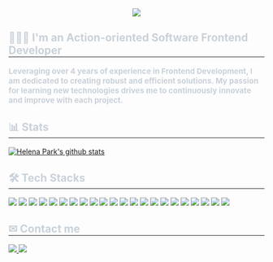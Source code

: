 <div align="center">
    <img src="https://capsule-render.vercel.app/api?type=waving&color=b899ff&height=180&text=Welcome%20to%20the%20Helena%20Park's%20Space&animation=twinkling&fontColor=ffffff&fontSize=40" />
</div>
<div style="text-align: left;">
    <h2 style="border-bottom: 1px solid #21262d; color: #c9d1d9;"> 👩🏻‍💻 I'm an Action-oriented Software Frontend Developer </h2>
    <div style="font-weight: 700; font-size: 15px; text-align: left; color: #c9d1d9;"> Leveraging over 4 years of experience in Frontend Development, I am dedicated to creating robust and efficient solutions. My passion for learning new technologies drives me to continuously innovate and improve with each project. </div>
</div>
<div style="text-align: left;">
    <h2 style="border-bottom: 1px solid #21262d; color: #c9d1d9;"> 📊 Stats </h2>
    <div style="text-align: left;">
        <a href="https://github.com/anuraghazra/github-readme-stats"><img align="center" src="https://github-readme-stats.vercel.app/api?username=yolophg&show_icons=true&include_all_commits=true&theme=buefy&hide_border=true" alt="Helena Park's github stats" /></a>
    </div>
</div>
<div style="text-align: left;">
    <h2 style="border-bottom: 1px solid #21262d; color: #c9d1d9;"> 🛠️ Tech Stacks </h2>
    <div style="margin: ; text-align: left;" "text-align: left;">
        <img src="https://img.shields.io/badge/Javascript-F7DF1E?style=flat-square&logo=Javascript&logoColor=white">
        <img src="https://img.shields.io/badge/TypeScript-007ACC?style=flat-square&logo=typescript&logoColor=white">
        <img src="https://img.shields.io/badge/React-61DAFB?style=flat-square&logo=React&logoColor=white">
        <img src="https://img.shields.io/badge/Redux-764ABC?style=flat-square&logo=Redux&logoColor=white">
        <img src="https://img.shields.io/badge/ReduxSaga-999999?style=flat-square&logo=ReduxSaga&logoColor=white">
        <img src="https://img.shields.io/badge/Next.js-000000?style=flat-square&logo=Next.js&logoColor=white">
        <img src="https://img.shields.io/badge/HTML5-E34F26?style=flat-square&logo=HTML5&logoColor=white">
        <img src="https://img.shields.io/badge/CSS3-1572B6?style=flat-square&logo=CSS3&logoColor=white">
        <img src="https://img.shields.io/badge/Sass-CC6699?style=flat-square&logo=Sass&logoColor=white">
        <img src="https://img.shields.io/badge/Tailwind CSS-06B6D4?style=flat-square&logo=Tailwind CSS&logoColor=white">
        <img src="https://img.shields.io/badge/Bootstrap-7952B3?style=flat-square&logo=Bootstrap&logoColor=white">
        <img src="https://img.shields.io/badge/styled--components-DB7093?style=flat-square&logo=styled-components&logoColor=white">
        <img src="https://img.shields.io/badge/Node.js-339933?style=flat-square&logo=Node.js&logoColor=white">
        <img src="https://img.shields.io/badge/MySQL-4479A1?style=flat-square&logo=MySQL&logoColor=white">
        <img src="https://img.shields.io/badge/MariaDB-003545?style=flat-square&logo=MariaDB&logoColor=white">
        <img src="https://img.shields.io/badge/Amazon AWS-232F3E?style=flat-square&logo=Amazon AWS&logoColor=white">
        <img src="https://img.shields.io/badge/Git-F05032?style=flat-square&logo=Git&logoColor=white">
        <img src="https://img.shields.io/badge/Github-181717?style=flat-square&logo=Github&logoColor=white">
        <img src="https://img.shields.io/badge/Vercel-000000?style=flat-square&logo=Vercel&logoColor=white">
        <img src="https://img.shields.io/badge/Netlify-00C7B7?style=flat-square&logo=Netlify&logoColor=white">
        <img src="https://img.shields.io/badge/Firebase-FFCA28?style=flat-square&logo=Firebase&logoColor=white">
        <img src="https://img.shields.io/badge/Figma-F24E1E?style=flat-square&logo=Figma&logoColor=white">
    </div>
</div>
<div style="text-align: left;">
    <h2 style="border-bottom: 1px solid #21262d; color: #c9d1d9;"> ✉ Contact me </h2>
    <div style="text-align: left;"> <a href=mailto:phg5590@gmail.com> <img src="https://img.shields.io/badge/Gmail-EA4335?style=flat-square&logo=Gmail&logoColor=white&link=mailto:phg5590@gmail.com"> </a>
        <a href=mailto:phg5590@gmail.com> <img src="https://img.shields.io/badge/yolophg-blue?style=flat-square&logo=Linkedin&logoColor=white&link=https://www.linkedin.com/in/yolophg"> </a>
    </div>
    <div style="text-align: left;"> </div>
</div>
